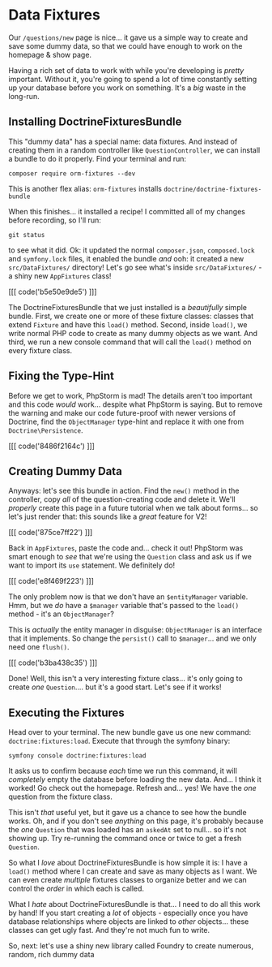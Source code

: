 # Data Fixtures

Our `/questions/new` page is nice... it gave us a simple way to create and save
some dummy data, so that we could have enough to work on the homepage & show page.

Having a rich set of data to work with while you're developing is *pretty* important.
Without it, you're going to spend a lot of time constantly setting up your database
before you work on something. It's a *big* waste in the long-run.

## Installing DoctrineFixturesBundle

This "dummy data" has a special name: data fixtures. And instead of creating them
in a random controller like `QuestionController`, we can install a bundle to
do it properly. Find your terminal and run:

```terminal
composer require orm-fixtures --dev
```

This is another flex alias: `orm-fixtures` installs `doctrine/doctrine-fixtures-bundle`

When this finishes... it installed a recipe! I committed all of my changes before
recording, so I'll run:

```terminal
git status
```

to see what it did. Ok: it updated the normal `composer.json`, `composed.lock`
and `symfony.lock` files, it enabled the bundle *and* ooh: it created a new
`src/DataFixtures/` directory! Let's go see what's inside `src/DataFixtures/` -
a shiny new `AppFixtures` class!

[[[ code('b5e50e9de5') ]]]

The DoctrineFixturesBundle that we just installed is a *beautifully* simple bundle.
First, we create one or more of these fixture classes: classes that extend
`Fixture` and have this `load()` method. Second, inside `load()`, we write normal
PHP code to create as many dummy objects as we want. And third, we run a new
console command that will call the `load()` method on every fixture class.

## Fixing the Type-Hint

Before we get to work, PhpStorm is mad! The details aren't too important and
this code *would* work... despite what PhpStorm is saying. But to remove the warning
and make our code future-proof with newer versions of Doctrine, find the
`ObjectManager` type-hint and replace it with one from `Doctrine\Persistence`.

[[[ code('8486f2164c') ]]]

## Creating Dummy Data

Anyways: let's see this bundle in action. Find the `new()` method in the controller,
copy *all* of the question-creating code and delete it. We'll *properly* create
this page in a future tutorial when we talk about forms... so let's just render
that: this sounds like a *great* feature for V2!

[[[ code('875ce7ff22') ]]]

Back in `AppFixtures`, paste the code and... check it out! PhpStorm was smart enough
to *see* that we're using the `Question` class and ask us if we want to import
its `use` statement. We definitely do!

[[[ code('e8f469f223') ]]]

The only problem now is that we don't have an `$entityManager` variable. Hmm,
but we *do* have a `$manager` variable that's passed to the `load()` method - it's
an `ObjectManager`?

This is *actually* the entity manager in disguise: `ObjectManager` is an interface
that it implements. So change the `persist()` call to `$manager`... and we only
need one `flush()`.

[[[ code('b3ba438c35') ]]]

Done! Well, this isn't a very interesting fixture class... it's only going to create
*one* `Question`.... but it's a good start. Let's see if it works!

## Executing the Fixtures

Head over to your terminal. The new bundle gave us one new command:
`doctrine:fixtures:load`. Execute that through the symfony binary:

```terminal
symfony console doctrine:fixtures:load
```

It asks us to confirm because *each* time we run this command, it will *completely*
empty the database before loading the new data. And... I think it worked! Go check
out the homepage. Refresh and... yes! We have the *one* question from the fixture
class.

This isn't *that* useful yet, but it gave us a chance to see how the bundle works.
Oh, and if you don't see *anything* on this page, it's probably because the *one*
`Question` that was loaded has an `askedAt` set to null... so it's not showing up.
Try re-running the command once or twice to get a fresh `Question`.

So what I *love* about DoctrineFixturesBundle is how simple it is: I have a
`load()` method where I can create and save as many objects as I want. We can even
create *multiple* fixtures classes to organize better and we can control the
*order* in which each is called.

What I *hate* about DoctrineFixturesBundle is that... I need to do all this work by
hand! If you start creating a *lot* of objects - especially once you have database
relationships where objects are linked to *other* objects... these classes can
get ugly fast. And they're not much fun to write.

So, next: let's use a shiny new library called Foundry to create numerous, random,
rich dummy data
